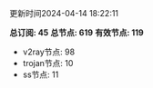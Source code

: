 更新时间2024-04-14 18:22:11

**总订阅: 45**
**总节点: 619**
**有效节点: 119**
- v2ray节点: 98
- trojan节点: 10
- ss节点: 11
